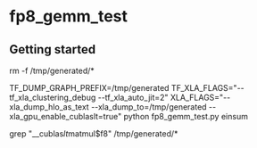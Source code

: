 # fp8_gemm_test



## Getting started
rm -f /tmp/generated/*


TF_DUMP_GRAPH_PREFIX=/tmp/generated TF_XLA_FLAGS="--tf_xla_clustering_debug --tf_xla_auto_jit=2" XLA_FLAGS="--xla_dump_hlo_as_text --xla_dump_to=/tmp/generated --xla_gpu_enable_cublaslt=true" python fp8_gemm_test.py einsum


grep "__cublas$lt$matmul$f8" /tmp/generated/*
